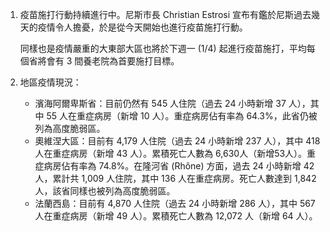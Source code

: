 1. 疫苗施打行動持續進行中。尼斯市長 Christian Estrosi 宣布有鑑於尼斯過去幾天的疫情令人擔憂，於是從今天開始也進行疫苗施打行動。

   同樣也是疫情嚴重的大東部大區也將於下週一 \(1/4\) 起進行疫苗施打，平均每個省將會有 3 間養老院為首要施打目標。
1. 地區疫情現況：
   * 濱海阿爾卑斯省：目前仍然有 545 人住院（過去 24 小時新增 37 人），其中 55 人在重症病房（新增 10 人）。重症病房佔有率為 64.3%，此省仍被列為高度脆弱區。
   * 奧維涅大區：目前有 4,179 人住院（過去 24 小時新增 237 人），其中 418 人在重症病房（新增 43 人）。累積死亡人數為 6,630人（新增53人）。重症病房佔有率為 74.8%。在隆河省 \(Rhône\) 方面，過去 24 小時新增 42 人，累計共 1,009 人住院，其中 136 人在重症病房。死亡人數達到 1,842 人，該省同樣也被列為高度脆弱區。
   * 法蘭西島：目前有 4,870 人住院（過去 24 小時新增 286 人），其中 567 人在重症病房（新增 49 人）。累積死亡人數為 12,072 人（新增 64 人）。